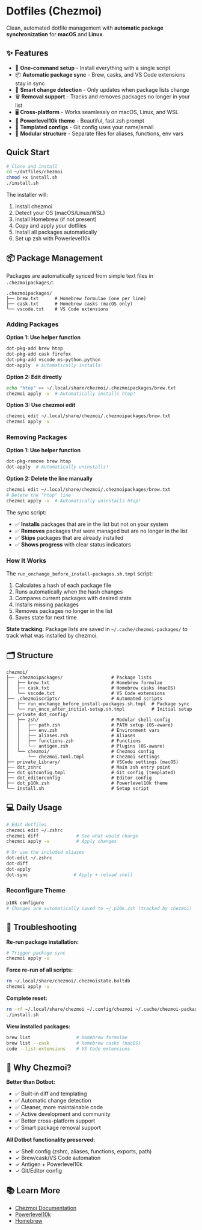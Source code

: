 # Dotfiles (Chezmoi)

Clean, automated dotfile management with **automatic package synchronization** for **macOS** and **Linux**.

## ✨ Features

- 🚀 **One-command setup** - Install everything with a single script
- 📦 **Automatic package sync** - Brew, casks, and VS Code extensions stay in sync
- 🔄 **Smart change detection** - Only updates when package lists change
- 🗑️  **Removal support** - Tracks and removes packages no longer in your list
- 🖥️  **Cross-platform** - Works seamlessly on macOS, Linux, and WSL
- 🎨 **Powerlevel10k theme** - Beautiful, fast zsh prompt
- 📝 **Templated configs** - Git config uses your name/email
- 🧩 **Modular structure** - Separate files for aliases, functions, env vars

## Quick Start

```bash
# Clone and install
cd ~/dotfiles/chezmoi
chmod +x install.sh
./install.sh
```

The installer will:
1. Install chezmoi
2. Detect your OS (macOS/Linux/WSL)
3. Install Homebrew (if not present)
4. Copy and apply your dotfiles
5. Install all packages automatically
6. Set up zsh with Powerlevel10k

## 📦 Package Management

Packages are automatically synced from simple text files in `.chezmoipackages/`:

```
.chezmoipackages/
├── brew.txt      # Homebrew formulae (one per line)
├── cask.txt      # Homebrew casks (macOS only)
└── vscode.txt    # VS Code extensions
```

### Adding Packages

**Option 1: Use helper function**
```bash
dot-pkg-add brew htop
dot-pkg-add cask firefox
dot-pkg-add vscode ms-python.python
dot-apply  # Automatically installs!
```

**Option 2: Edit directly**
```bash
echo "htop" >> ~/.local/share/chezmoi/.chezmoipackages/brew.txt
chezmoi apply -v  # Automatically installs htop!
```

**Option 3: Use chezmoi edit**
```bash
chezmoi edit ~/.local/share/chezmoi/.chezmoipackages/brew.txt
chezmoi apply -v
```

### Removing Packages

**Option 1: Use helper function**
```bash
dot-pkg-remove brew htop
dot-apply  # Automatically uninstalls!
```

**Option 2: Delete the line manually**
```bash
chezmoi edit ~/.local/share/chezmoi/.chezmoipackages/brew.txt
# Delete the "htop" line
chezmoi apply -v  # Automatically uninstalls htop!
```

The sync script:
- ✅ **Installs** packages that are in the list but not on your system
- ✅ **Removes** packages that were managed but are no longer in the list
- ✅ **Skips** packages that are already installed
- ✅ **Shows progress** with clear status indicators

### How It Works

The `run_onchange_before_install-packages.sh.tmpl` script:
1. Calculates a hash of each package file
2. Runs automatically when the hash changes
3. Compares current packages with desired state
4. Installs missing packages
5. Removes packages no longer in the list
6. Saves state for next time

**State tracking:** Package lists are saved in `~/.cache/chezmoi-packages/` to track what was installed by chezmoi.

## 🗂️ Structure

```
chezmoi/
├── .chezmoipackages/                  # Package lists
│   ├── brew.txt                       # Homebrew formulae
│   ├── cask.txt                       # Homebrew casks (macOS)
│   └── vscode.txt                     # VS Code extensions
├── .chezmoiscripts/                   # Automated scripts
│   ├── run_onchange_before_install-packages.sh.tmpl  # Package sync
│   └── run_once_after_initial-setup.sh.tmpl          # Initial setup
├── private_dot_config/
│   ├── zsh/                           # Modular shell config
│   │   ├── path.zsh                   # PATH setup (OS-aware)
│   │   ├── env.zsh                    # Environment vars
│   │   ├── aliases.zsh                # Aliases
│   │   ├── functions.zsh              # Functions
│   │   └── antigen.zsh                # Plugins (OS-aware)
│   └── chezmoi/                       # Chezmoi config
│       └── chezmoi.toml.tmpl          # Chezmoi settings
├── private_Library/                   # VSCode settings (macOS)
├── dot_zshrc                          # Main zsh entry point
├── dot_gitconfig.tmpl                 # Git config (templated)
├── dot_editorconfig                   # Editor config
├── dot_p10k.zsh                       # Powerlevel10k theme
└── install.sh                         # Setup script
```

## 💻 Daily Usage

```bash
# Edit dotfiles
chezmoi edit ~/.zshrc
chezmoi diff              # See what would change
chezmoi apply -v          # Apply changes

# Or use the included aliases
dot-edit ~/.zshrc
dot-diff
dot-apply
dot-sync                 # Apply + reload shell
```

### Reconfigure Theme

```bash
p10k configure
# Changes are automatically saved to ~/.p10k.zsh (tracked by chezmoi)
```

## 🔧 Troubleshooting

**Re-run package installation:**
```bash
# Trigger package sync
chezmoi apply -v
```

**Force re-run of all scripts:**
```bash
rm ~/.local/share/chezmoi/.chezmoistate.boltdb
chezmoi apply -v
```

**Complete reset:**
```bash
rm -rf ~/.local/share/chezmoi ~/.config/chezmoi ~/.cache/chezmoi-packages
./install.sh
```

**View installed packages:**
```bash
brew list                 # Homebrew formulae
brew list --cask          # Homebrew casks (macOS)
code --list-extensions    # VS Code extensions
```

## 🚀 Why Chezmoi?

**Better than Dotbot:**
- ✅ Built-in diff and templating
- ✅ Automatic change detection
- ✅ Cleaner, more maintainable code
- ✅ Active development and community
- ✅ Better cross-platform support
- ✅ Smart package removal support

**All Dotbot functionality preserved:**
- ✓ Shell config (zshrc, aliases, functions, exports, path)
- ✓ Brew/cask/VS Code automation
- ✓ Antigen + Powerlevel10k
- ✓ Git/Editor config

## 📚 Learn More

- [Chezmoi Documentation](https://www.chezmoi.io/)
- [Powerlevel10k](https://github.com/romkatv/powerlevel10k)
- [Homebrew](https://brew.sh/)
